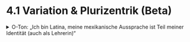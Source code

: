 # 4.1 Variation & Plurizentrik (Beta)


<details>
<summary>O-Ton: „Ich bin Latina, meine mexikanische Aussprache ist Teil meiner Identität (auch als Lehrerin)“</summary>

<p>Als Latina-Lehramtsstudentin an einer deutschen Universität wird oft angenommen, dass eines meiner beiden Fächer Spanisch ist – so sehr, dass ich irgendwann nicht mehr gefragt wurde: „Welche Fächer hast du?“ ☺, sondern direkt: „Ah, dann Spanisch und was noch?“. Dann musste ich irgendwie die Illusion dieser Person zerstören: „Ich studiere eigentlich gar nicht Spanisch, meine Fächer sind Englisch und Ethik“, und jedes Mal bekam ich denselben Blick: Der Kopf leicht zur Seite geneigt, als hätten sie eine Frage, die ich nicht beantworten konnte, oder als wären sie mit meiner Antwort nicht zufrieden. Also fügte ich noch etwas hinzu: „Ich müsste eigentlich Kastilisch/Spanische Variante unterrichten, aber ich spreche die mexikanische Variante. Und um ehrlich zu sein: Ich hatte nie so richtig darüber nachgedacht, Spanisch zu studieren.“</p>

<p>Das war eigentlich eine Lüge. In Wirklichkeit hatte ich schon mal ab und zu darüber nachgedacht, Spanisch zu studieren. Die Idee war aber in einer Art mentaler Schublade eingeschlossen geblieben, denn ehrlich gesagt konnte ich mich nicht dabei sehen, wie ich mit einem erzwungenen Akzent spreche, der sich fremd in meinem Mund anfühlt. Also blieb diese Schublade für immer geschlossen – bis zu meinem ersten Praktikum. Ein Lehrer stellte mir dieselbe Frage und ich antwortete ihm mit dem Dialog, den ich schon hundertmal wiederholt hatte. Aber diesmal bekam ich eine Antwort, die mich überraschte: „Das stimmt nicht. Du kannst deine Variante des Spanischen unterrichten, und niemand darf dich zwingen, eine andere zu übernehmen.“</p>

<p>In diesem Moment öffnete sich die verschlossene Schublade wieder – und damit nicht nur die Möglichkeit, meine Sprache neu zu lernen und neu zu entdecken, sondern sie auch frei in ihrer Variation zu vertreten. Ich erkannte, dass ich vielleicht eines Tages dazu beitragen könnte, mit der Vorstellung zu brechen, dass nur eine standardisierte Version/Variante des Spanischen unterrichtet werden darf oder gültig ist.</p>

<p>In einer globalisierten Welt wie der heutigen kann der Spanischunterricht nicht auf eine einzige Form reduziert werden. Die Sprache ist vielfältig, und das sollte sich auch in ihrer Didaktik widerspiegeln.</p>

</details>